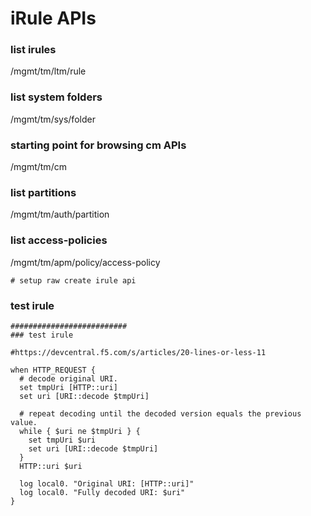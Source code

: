 

# iRule APIs

### list irules
/mgmt/tm/ltm/rule

### list system folders
/mgmt/tm/sys/folder

### starting point for browsing cm APIs
/mgmt/tm/cm

### list partitions
/mgmt/tm/auth/partition

### list access-policies
/mgmt/tm/apm/policy/access-policy


```
# setup raw create irule api
```


### test irule
```
##########################
### test irule

#https://devcentral.f5.com/s/articles/20-lines-or-less-11

when HTTP_REQUEST {
  # decode original URI.
  set tmpUri [HTTP::uri]
  set uri [URI::decode $tmpUri]

  # repeat decoding until the decoded version equals the previous value.
  while { $uri ne $tmpUri } {
    set tmpUri $uri
    set uri [URI::decode $tmpUri]
  }
  HTTP::uri $uri

  log local0. "Original URI: [HTTP::uri]"
  log local0. "Fully decoded URI: $uri"
}
```